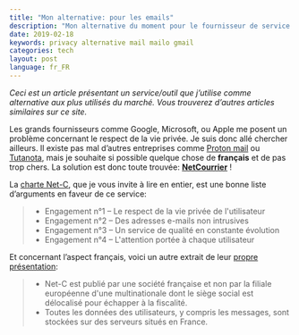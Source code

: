 ```yaml
---
title: "Mon alternative: pour les emails"
description: "Mon alternative du moment pour le fournisseur de service mail."
date: 2019-02-18
keywords: privacy alternative mail mailo gmail
categories: tech
layout: post
language: fr_FR
---
```


*Ceci est un article présentant un service/outil que j’utilise comme alternative
aux plus utilisés du marché. Vous trouverez d’autres articles similaires sur ce site.*

Les grands fournisseurs comme Google, Microsoft, ou Apple me posent un problème
concernant le respect de la vie privée. Je suis donc allé chercher ailleurs.
Il existe pas mal d’autres entreprises comme [Proton mail](https://protonmail.com/)
ou [Tutanota](https://tutanota.com/fr/), mais je souhaite si possible quelque chose
de **français** et de pas trop chers. La solution est donc toute trouvée:
**[NetCourrier](https://www.netcourrier.com/)** !

La [charte Net-C](https://www.netcourrier.com/netc/fr/vie-privee-et-charte-net-c.php),
que je vous invite à lire en entier, est une bonne liste d’arguments en faveur de ce
service:

> - Engagement n°1 – Le respect de la vie privée de l'utilisateur
> - Engagement n°2 – Des adresses e-mails non intrusives
> - Engagement n°3 – Un service de qualité en constante évolution
> - Engagement n°4 – L'attention portée à chaque utilisateur

Et concernant l’aspect français, voici un autre extrait de leur 
[propre présentation](https://www.netcourrier.com/netc/fr/pourquoi-choisir-net-c.php):

> - Net-C est publié par une société française et non par la filiale européenne d'une 
>   multinationale dont le siège social est délocalisé pour échapper à la fiscalité.
> - Toutes les données des utilisateurs, y compris les messages, sont stockées sur des 
>   serveurs situés en France.


